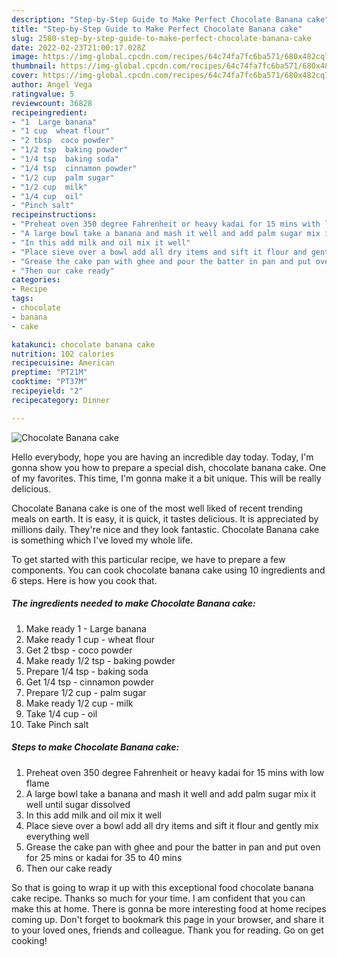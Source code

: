```yaml
---
description: "Step-by-Step Guide to Make Perfect Chocolate Banana cake"
title: "Step-by-Step Guide to Make Perfect Chocolate Banana cake"
slug: 2580-step-by-step-guide-to-make-perfect-chocolate-banana-cake
date: 2022-02-23T21:00:17.028Z
image: https://img-global.cpcdn.com/recipes/64c74fa7fc6ba571/680x482cq70/chocolate-banana-cake-recipe-main-photo.jpg
thumbnail: https://img-global.cpcdn.com/recipes/64c74fa7fc6ba571/680x482cq70/chocolate-banana-cake-recipe-main-photo.jpg
cover: https://img-global.cpcdn.com/recipes/64c74fa7fc6ba571/680x482cq70/chocolate-banana-cake-recipe-main-photo.jpg
author: Angel Vega
ratingvalue: 5
reviewcount: 36828
recipeingredient:
- "1  Large banana"
- "1 cup  wheat flour"
- "2 tbsp  coco powder"
- "1/2 tsp  baking powder"
- "1/4 tsp  baking soda"
- "1/4 tsp  cinnamon powder"
- "1/2 cup  palm sugar"
- "1/2 cup  milk"
- "1/4 cup  oil"
- "Pinch salt"
recipeinstructions:
- "Preheat oven 350 degree Fahrenheit or heavy kadai for 15 mins with low flame"
- "A large bowl take a banana and mash it well and add palm sugar mix it well until sugar dissolved"
- "In this add milk and oil mix it well"
- "Place sieve over a bowl add all dry items and sift it flour and gently mix everything well"
- "Grease the cake pan with ghee and pour the batter in pan and put oven for 25 mins or kadai for 35 to 40 mins"
- "Then our cake ready"
categories:
- Recipe
tags:
- chocolate
- banana
- cake

katakunci: chocolate banana cake 
nutrition: 102 calories
recipecuisine: American
preptime: "PT21M"
cooktime: "PT37M"
recipeyield: "2"
recipecategory: Dinner

---
```



![Chocolate Banana cake](https://img-global.cpcdn.com/recipes/64c74fa7fc6ba571/680x482cq70/chocolate-banana-cake-recipe-main-photo.jpg)

Hello everybody, hope you are having an incredible day today. Today, I'm gonna show you how to prepare a special dish, chocolate banana cake. One of my favorites. This time, I'm gonna make it a bit unique. This will be really delicious.

Chocolate Banana cake is one of the most well liked of recent trending meals on earth. It is easy, it is quick, it tastes delicious. It is appreciated by millions daily. They're nice and they look fantastic. Chocolate Banana cake is something which I've loved my whole life.




To get started with this particular recipe, we have to prepare a few components. You can cook chocolate banana cake using 10 ingredients and 6 steps. Here is how you cook that.

<!--inarticleads1-->

##### The ingredients needed to make Chocolate Banana cake:

1. Make ready 1 - Large banana
1. Make ready 1 cup - wheat flour
1. Get 2 tbsp - coco powder
1. Make ready 1/2 tsp - baking powder
1. Prepare 1/4 tsp - baking soda
1. Get 1/4 tsp - cinnamon powder
1. Prepare 1/2 cup - palm sugar
1. Make ready 1/2 cup - milk
1. Take 1/4 cup - oil
1. Take Pinch salt




<!--inarticleads2-->

##### Steps to make Chocolate Banana cake:

1. Preheat oven 350 degree Fahrenheit or heavy kadai for 15 mins with low flame
1. A large bowl take a banana and mash it well and add palm sugar mix it well until sugar dissolved
1. In this add milk and oil mix it well
1. Place sieve over a bowl add all dry items and sift it flour and gently mix everything well
1. Grease the cake pan with ghee and pour the batter in pan and put oven for 25 mins or kadai for 35 to 40 mins
1. Then our cake ready




So that is going to wrap it up with this exceptional food chocolate banana cake recipe. Thanks so much for your time. I am confident that you can make this at home. There is gonna be more interesting food at home recipes coming up. Don't forget to bookmark this page in your browser, and share it to your loved ones, friends and colleague. Thank you for reading. Go on get cooking!
